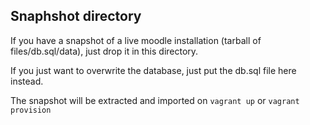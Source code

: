 ## Snaphshot directory

If you have a snapshot of a live moodle installation (tarball of files/db.sql/data), just drop it in this directory.

If you just want to overwrite the database, just put the db.sql file here instead.

The snapshot will be extracted and imported on `vagrant up` or `vagrant provision`